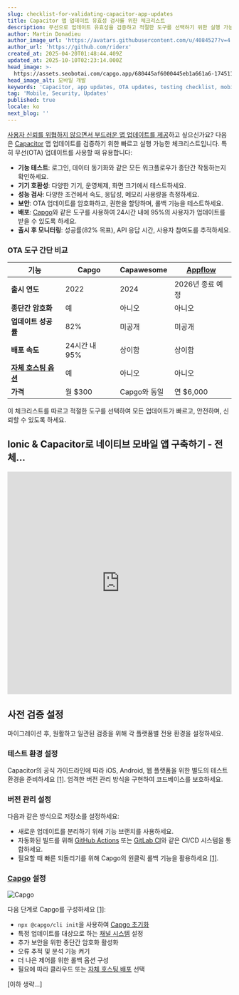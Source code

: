 ```yaml
---
slug: checklist-for-validating-capacitor-app-updates
title: Capacitor 앱 업데이트 유효성 검사를 위한 체크리스트
description: 무선으로 업데이트 유효성을 검증하고 적절한 도구를 선택하기 위한 실행 가능한 체크리스트로 원활한 앱 업데이트를 보장하세요.
author: Martin Donadieu
author_image_url: 'https://avatars.githubusercontent.com/u/4084527?v=4'
author_url: 'https://github.com/riderx'
created_at: 2025-04-20T01:48:44.409Z
updated_at: 2025-10-10T02:23:14.000Z
head_image: >-
  https://assets.seobotai.com/capgo.app/680445af6000445eb1a661a6-1745113809661.jpg
head_image_alt: 모바일 개발
keywords: 'Capacitor, app updates, OTA updates, testing checklist, mobile development'
tag: 'Mobile, Security, Updates'
published: true
locale: ko
next_blog: ''
---
```

[사용자 신뢰를 위협하지 않으면서 부드러운 앱 업데이트를 제공](https://capgo.app/plugins/capacitor-updater/)하고 싶으신가요? 다음은 [Capacitor](https://capacitorjs.com/) 앱 업데이트를 검증하기 위한 빠르고 실행 가능한 체크리스트입니다. 특히 무선(OTA) 업데이트를 사용할 때 유용합니다:

-   **기능 테스트**: 로그인, 데이터 동기화와 같은 모든 워크플로우가 종단간 작동하는지 확인하세요.
-   **기기 호환성**: 다양한 기기, 운영체제, 화면 크기에서 테스트하세요.
-   **성능 검사**: 다양한 조건에서 속도, 응답성, 메모리 사용량을 측정하세요.
-   **보안**: OTA 업데이트를 암호화하고, 권한을 할당하며, 롤백 기능을 테스트하세요.
-   **배포**: [Capgo](https://capgo.app/)와 같은 도구를 사용하여 24시간 내에 95%의 사용자가 업데이트를 받을 수 있도록 하세요.
-   **출시 후 모니터링**: 성공률(82% 목표), API 응답 시간, 사용자 참여도를 추적하세요.

### OTA 도구 간단 비교

| 기능 | Capgo | Capawesome | [Appflow](https://ionic.io/appflow/) |
| --- | --- | --- | --- |
| **출시 연도** | 2022 | 2024 | 2026년 종료 예정 |
| **종단간 암호화** | 예 | 아니오 | 아니오 |
| **업데이트 성공률** | 82% | 미공개 | 미공개 |
| **배포 속도** | 24시간 내 95% | 상이함 | 상이함 |
| **[자체 호스팅 옵션](https://capgo.app/blog/self-hosted-capgo/)** | 예 | 아니오 | 아니오 |
| **가격** | 월 $300 | Capgo와 동일 | 연 $6,000 |

이 체크리스트를 따르고 적절한 도구를 선택하여 모든 업데이트가 빠르고, 안전하며, 신뢰할 수 있도록 하세요.

## Ionic & Capacitor로 네이티브 모바일 앱 구축하기 - 전체...

<iframe src="https://www.youtube.com/embed/K7ghUiXLef8" aria-label="YouTube video player" frameborder="0" allow="accelerometer; autoplay; clipboard-write; encrypted-media; gyroscope; picture-in-picture; web-share" referrerpolicy="strict-origin-when-cross-origin" style="width: 100%; height: 500px;" allowfullscreen></iframe>

## 사전 검증 설정

마이그레이션 후, 원활하고 일관된 검증을 위해 각 플랫폼별 전용 환경을 설정하세요.

### 테스트 환경 설정

Capacitor의 공식 가이드라인에 따라 iOS, Android, 웹 플랫폼을 위한 별도의 테스트 환경을 준비하세요 [\[1\]](https://capgo.app/). 엄격한 버전 관리 방식을 구현하여 코드베이스를 보호하세요.

### 버전 관리 설정

다음과 같은 방식으로 저장소를 설정하세요:

-   새로운 업데이트를 분리하기 위해 기능 브랜치를 사용하세요.
-   자동화된 빌드를 위해 [GitHub Actions](https://docs.github.com/actions) 또는 [GitLab CI](https://docs.gitlab.com/ee/ci/)와 같은 CI/CD 시스템을 통합하세요.
-   필요할 때 빠른 되돌리기를 위해 Capgo의 원클릭 롤백 기능을 활용하세요 [\[1\]](https://capgo.app/).

### [Capgo](https://capgo.app/) 설정

![Capgo](https://assets.seobotai.com/capgo.app/680445af6000445eb1a661a6/37a0fc028bf1f414683e8dee42eedfb0.jpg)

다음 단계로 Capgo를 구성하세요 [\[1\]](https://capgo.app/):

-   `npx @capgo/cli init`을 사용하여 [Capgo 초기화](https://capgo.app/docs/webapp/)
-   특정 업데이트를 대상으로 하는 [채널 시스템](https://capgo.app/docs/plugin/cloud-mode/channel-system/) 설정
-   추가 보안을 위한 종단간 암호화 활성화
-   오류 추적 및 분석 기능 켜기
-   더 나은 제어를 위한 롤백 옵션 구성
-   필요에 따라 클라우드 또는 [자체 호스팅 배포](https://capgo.app/blog/self-hosted-capgo/) 선택

[이하 생략...]
